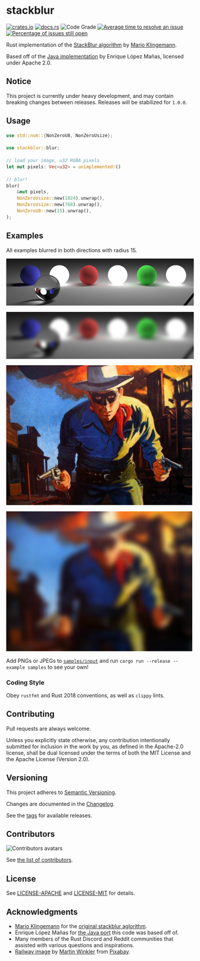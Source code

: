 # stackblur
[![crates.io](https://img.shields.io/crates/v/stackblur.svg)](https://crates.io/crates/stackblur)
[![docs.rs](https://docs.rs/stackblur/badge.svg)](https://docs.rs/stackblur)
![Code Grade](https://www.code-inspector.com/project/22667/status/svg)
[![Average time to resolve an issue](http://isitmaintained.com/badge/resolution/owenthewizard/stackblur.svg)](http://isitmaintained.com/project/owenthewizard/stackblur "Average time to resolve an issue")
[![Percentage of issues still open](http://isitmaintained.com/badge/open/owenthewizard/stackblur.svg)](http://isitmaintained.com/project/owenthewizard/stackblur "Percentage of issues still open")

Rust implementation of the
[StackBlur algorithm](https://medium.com/mobile-app-development-publication/blurring-image-algorithm-example-in-android-cec81911cd5e#bfcb)
by [Mario Klingemann](https://underdestruction.com/2004/02/25/stackblur-2004).

Based off of the [Java implementation](https://github.com/kikoso/android-stackblur)
by Enrique López Mañas, licensed under Apache 2.0.

## Notice

This project is currently under heavy development, and may contain breaking
changes between releases. Releases will be stabilized for `1.0.0`.

## Usage

```rust no_run
use std::num::{NonZeroU8, NonZeroUsize};

use stackblur::blur;

// load your image, u32 RGBA pixels
let mut pixels: Vec<u32> = unimplemented!()

// blur!
blur(
    &mut pixels,
    NonZeroUsize::new(1024).unwrap(),
    NonZeroUsize::new(768).unwrap(),
    NonZeroU8::new(15).unwrap(),
);
```

## Examples

All examples blurred in both directions with radius 15.

![cballs without blur](samples/input/cballs.png)

![cballs blurred](samples/output/cballs.png)

![lonerider2 without blur](samples/input/lonerider2.jpg)

![lonerider2 blurred](samples/output/lonerider2.jpg)

Add PNGs or JPEGs to [`samples/input`](samples/input) and run
`cargo run --release --example samples` to see your own!

### Coding Style

Obey `rustfmt` and Rust 2018 conventions, as well as `clippy` lints.

## Contributing

Pull requests are always welcome.

Unless you explicitly state otherwise, any contribution intentionally
submitted for inclusion in the work by you, as defined in the Apache-2.0
license, shall be dual licensed under the terms of both the MIT License and the
Apache License (Version 2.0).

## Versioning

This project adheres to [Semantic Versioning](https://semver.org/spec/v2.0.0.html).

Changes are documented in the [Changelog](CHANGELOG.md).

See the [tags](https://github.com/owenthewizard/stackblur/tags) for available
releases.

## Contributors
![Contributors avatars](https://contrib.rocks/image?repo=owenthewizard/stackblur)

See [the list of contributors](https://github.com/owenthewizard/stackblur/contributors).

## License

See [LICENSE-APACHE](LICENSE-APACHE.md) and [LICENSE-MIT](LICENSE-MIT.md) for details.

## Acknowledgments

* [Mario Klingemann](https://underdestruction.com) for the
[original stackblur aglorithm](https://underdestruction.com/2004/02/25/stackblur-2004/).
* Enrique López Mañas for
[the Java port](https://github.com/kikoso/android-stackblur) this code was
based off of.
* Many members of the Rust Discord and Reddit communities that assisted with
various questions and inspirations.
* [Railway image](examples/railway.rgba) by
[Martin Winkler](https://pixabay.com/users/fotoworkshop4you-2995268/?utm_source=link-attribution&amp;utm_medium=referral&amp;utm_campaign=image&amp;utm_content=1555348")
from [Pixabay](https://pixabay.com/?utm_source=link-attribution&amp;utm_medium=referral&amp;utm_campaign=image&amp;utm_content=1555348).
